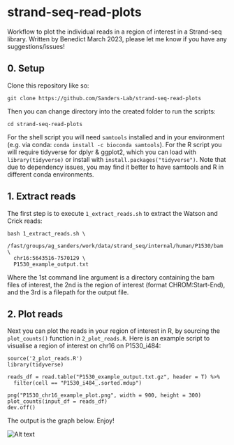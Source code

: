 # strand-seq-read-plots
Workflow to plot the individual reads in a region of interest in a Strand-seq library. Written by Benedict March 2023, please let me know if you have any suggestions/issues!

## 0. Setup

Clone this repository like so:
```
git clone https://github.com/Sanders-Lab/strand-seq-read-plots
```

Then you can change directory into the created folder to run the scripts:
```
cd strand-seq-read-plots
```

For the shell script you will need `samtools` installed and in your environment (e.g. via conda: `conda install -c bioconda samtools`).
For the R script you will require tidyverse for dplyr & ggplot2, which you can load with `library(tidyverse)` or install with `install.packages("tidyverse")`.
Note that due to dependency issues, you may find it better to have samtools and R in different conda environments.

## 1. Extract reads

The first step is to execute `1_extract_reads.sh` to extract the Watson and Crick reads:

```
bash 1_extract_reads.sh \
  /fast/groups/ag_sanders/work/data/strand_seq/internal/human/P1530/bam \
  chr16:5643516-7570129 \
  P1530_example_output.txt
```
Where the 1st command line argument is a directory containing the bam files of interest, the 2nd is the region of interest (format CHROM:Start-End), and the 3rd is a filepath for the output file.

## 2. Plot reads

Next you can plot the reads in your region of interest in R, by sourcing the `plot_counts()` function in `2_plot_reads.R`.
Here is an example script to visualise a region of interest on chr16 on P1530_i484:

```
source('2_plot_reads.R')
library(tidyverse)

reads_df = read.table("P1530_example_output.txt.gz", header = T) %>%
  filter(cell == "P1530_i484_.sorted.mdup")
  
png("P1530_chr16_example_plot.png", width = 900, height = 300)
plot_counts(input_df = reads_df)
dev.off()
```
The output is the graph below. Enjoy!

![Alt text](https://raw.githubusercontent.com/benedict909/strand-seq-read-plots/main/P1530_chr16_example_plot.png "P1530_i484 Example")
